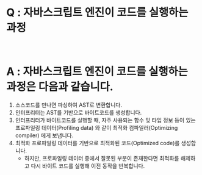 # Q : 자바스크립트 엔진이 코드를 실행하는 과정

<br />

# A : 자바스크립트 엔진이 코드를 실행하는 과정은 다음과 같습니다.

1. 소스코드를 만나면 파싱하여 AST로 변환합니다.
2. 인터프리터는 AST를 기반으로 바이트코드를 생성합니다.
3. 인터프리터가 바이트코드를 실행할 때, 자주 사용되는 함수 및 타입 정보 등이 있는 프로파일링 데이터(Profiling data) 와 같이 최적화 컴파일러(Optimizing compiler) 에게 보냅니다.
4. 최적화 프로파일링 데이터를 기반으로 최적화된 코드(Optimized code)를 생성합니다.
   - 하지만, 프로파일링 데이터 중에서 잘못된 부분이 존재한다면 최적화를 해제하고 다시 바이트 코드를 실행해 이전 동작을 반복합니다.
